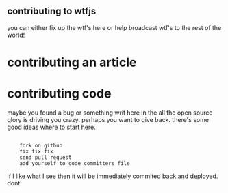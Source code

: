 contributing to wtfjs
---------------------

you can either fix up the wtf's here or help broadcast wtf's to the rest of the world!

contributing an article
=======================


contributing code
=================

maybe you found a bug or something writ here in the all the open source glory is driving you crazy. perhaps you want to give back. there's some good ideas where to start here.

<code>
    fork on github
    fix fix fix
    send pull request
    add yourself to code committers file
</code>

if I like what I see then it will be immediately commited back and deployed. dont' 